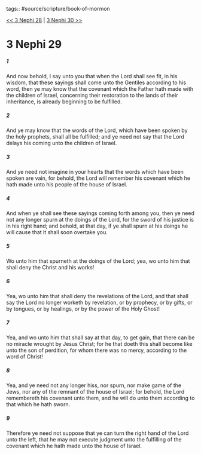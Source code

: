 tags:: #source/scripture/book-of-mormon

[<< 3 Nephi 28](book-of-mormon/11_3_Nephi/3_Nephi_28.md) | [3 Nephi 30 >>](book-of-mormon/11_3_Nephi/3_Nephi_30.md)

# 3 Nephi 29

##### 1

And now behold, I say unto you that when the Lord shall see fit, in his wisdom, that these sayings shall come unto the Gentiles according to his word, then ye may know that the covenant which the Father hath made with the children of Israel, concerning their restoration to the lands of their inheritance, is already beginning to be fulfilled.

##### 2

And ye may know that the words of the Lord, which have been spoken by the holy prophets, shall all be fulfilled; and ye need not say that the Lord delays his coming unto the children of Israel.

##### 3

And ye need not imagine in your hearts that the words which have been spoken are vain, for behold, the Lord will remember his covenant which he hath made unto his people of the house of Israel.

##### 4

And when ye shall see these sayings coming forth among you, then ye need not any longer spurn at the doings of the Lord, for the sword of his justice is in his right hand; and behold, at that day, if ye shall spurn at his doings he will cause that it shall soon overtake you.

##### 5

Wo unto him that spurneth at the doings of the Lord; yea, wo unto him that shall deny the Christ and his works!

##### 6

Yea, wo unto him that shall deny the revelations of the Lord, and that shall say the Lord no longer worketh by revelation, or by prophecy, or by gifts, or by tongues, or by healings, or by the power of the Holy Ghost!

##### 7

Yea, and wo unto him that shall say at that day, to get gain, that there can be no miracle wrought by Jesus Christ; for he that doeth this shall become like unto the son of perdition, for whom there was no mercy, according to the word of Christ!

##### 8

Yea, and ye need not any longer hiss, nor spurn, nor make game of the Jews, nor any of the remnant of the house of Israel; for behold, the Lord remembereth his covenant unto them, and he will do unto them according to that which he hath sworn.

##### 9

Therefore ye need not suppose that ye can turn the right hand of the Lord unto the left, that he may not execute judgment unto the fulfilling of the covenant which he hath made unto the house of Israel.
